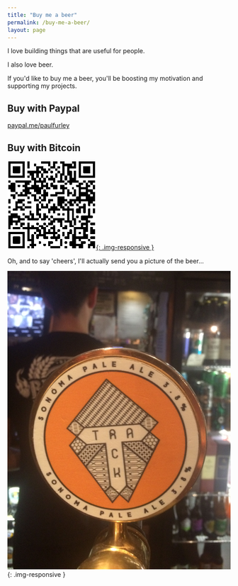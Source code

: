 ```yaml
---
title: "Buy me a beer"
permalink: /buy-me-a-beer/
layout: page
---
```


I love building things that are useful for people.

I also love beer.

If you'd like to buy me a beer, you'll be boosting my motivation and supporting my projects.

## Buy with Paypal

[paypal.me/paulfurley](https://paypal.me/paulfurley)

## Buy with Bitcoin

[![1HZ9ftFydKVQggGyYFyZ6D1u5Fcv312bVv](/img/bitcoin-qr-code.png){: .img-responsive }][bitcoin-url]


Oh, and to say 'cheers', I'll actually send you a picture of the beer...

![Pump handle of a fancy Manchester craft beer](/img/beer-pump.jpg){: .img-responsive }

[bitcoin-url]: bitcoin:1HZ9ftFydKVQggGyYFyZ6D1u5Fcv312bVv
